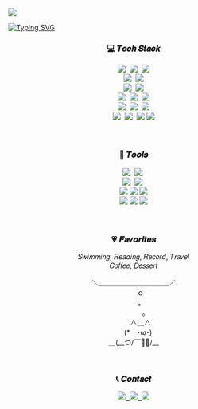 <!--header-->
<img src="https://capsule-render.vercel.app/api?type=Waving&color=C6E7FF&height=100&section=header" />

<!--title-->
[![Typing SVG](https://readme-typing-svg.demolab.com/?lines=👋🏻+Hello+I+am+Jenn&repeat=true&font=VT323&center=true&vCenter=true&color=81BFDA&size=70&height=100&width=800&duration=4000
)](https://git.io/typing-svg)


<h3 align="center" color="#074799">💻 𝑻𝒆𝒄𝒉 𝑺𝒕𝒂𝒄𝒌</h3>
  <div align="center">
    <!--java-->
    <img src="https://img.shields.io/badge/java-007396?style=for-the-badge&logo=OpenJDK&logoColor=white">&nbsp
    <!--javascript-->
    <img src="https://img.shields.io/badge/javascript-F7DF1E.svg?style=for-the-badge&logo=javascript&logoColor=20232a" />&nbsp
    <!--python-->
    <img src="https://img.shields.io/badge/python-3670A0?style=for-the-badge&logo=python&logoColor=ffdd54" />
    <br>
    <!--spring-->
    <img src="https://img.shields.io/badge/Spring-6DB33F?style=for-the-badge&logo=Spring&logoColor=white">&nbsp
    <!--spring boot-->
    <img src="https://img.shields.io/badge/springboot-6DB33F?style=for-the-badge&logo=springboot&logoColor=white">
    <br>
    <!--JUnit5-->
    <img src="https://img.shields.io/badge/JUnit5-25A162?style=for-the-badge&logo=JUnit5&logoColor=white">&nbsp
    <!--Hibernate-->
    <img src="https://img.shields.io/badge/Hibernate-59666C?style=for-the-badge&logo=Hibernate&logoColor=white">
    <br>
    <!--MySQL-->
    <img src="https://img.shields.io/badge/MySQL-4479A1?style=for-the-badge&logo=MySQL&logoColor=white">&nbsp
    <!--ORACLE-->
    <img src="https://img.shields.io/badge/ORACLE-F80000?style=for-the-badge&logo=oracle&logoColor=white"/>&nbsp
    <!--Postgresql-->
    <img src="https://img.shields.io/badge/postgresql-4169E1?style=for-the-badge&logo=postgresql&logoColor=white"/>
    <br>
    <!--npm-->
    <img src="https://img.shields.io/badge/Npm-CB3837?style=for-the-badge&logo=Npm&logoColor=white">&nbsp
    <!--gradle-->
    <img src="https://img.shields.io/badge/gradle-02303A?style=for-the-badge&logo=gradle&logoColor=white">&nbsp
    <!--Thymeleaf-->
    <img src="https://img.shields.io/badge/Thymeleaf-005F0F?style=for-the-badge&logo=Thymeleaf&logoColor=white">
    <br>
    <!--Apache Tomcat-->
    <img src="https://img.shields.io/badge/Apache Tomcat-F8DC75?style=for-the-badge&logo=apachetomcat&logoColor=black"/>&nbsp
    <!--Linux-->
    <img src="https://img.shields.io/badge/Linux-FCC624?style=for-the-badge&logo=linux&logoColor=black"/>&nbsp
    <!--Ubuntu-->
    <img src="https://img.shields.io/badge/Ubuntu-E95420?style=for-the-badge&logo=Ubuntu&logoColor=white"/>
    <!--AWS-->
    <img src="https://img.shields.io/badge/Amazon AWS-232F3E?style=for-the-badge&logo=amazonaws&logoColor=white"/>
  </div>
<br>
<br>
<h3 align="center">🔧 𝑻𝒐𝒐𝒍𝒔</h3>
  <div align="center">
    <!--git-->
    <img src="https://img.shields.io/badge/git-F05033.svg?style=for-the-badge&logo=git&logoColor=white" />&nbsp
    <!--github-->
    <img src="https://img.shields.io/badge/github-181717.svg?style=for-the-badge&logo=github&logoColor=white" />&nbsp
    <br>
    <!--jira-->
    <img src="https://img.shields.io/badge/jira-0052CC.svg?style=for-the-badge&logo=jira&logoColor=white" />&nbsp
    <!--notion-->
    <img src="https://img.shields.io/badge/Notion-F3F3F3.svg?style=for-the-badge&logo=notion&logoColor=black" />&nbsp
    <br>
    <!--postman-->
    <img src="https://img.shields.io/badge/Postman-FF6C37?style=for-the-badge&logo=Postman&logoColor=white"/>
    <!--swagger-->
    <img src="https://img.shields.io/badge/Swagger-85EA2D?style=for-the-badge&logo=Swagger&logoColor=white"/>
    <!--curl-->
    <img src="https://img.shields.io/badge/curl-073551?style=for-the-badge&logo=curl&logoColor=white"/>
    <br>
    <!--intellij-->
    <img src="https://img.shields.io/badge/Intellij IDEA-000000?style=for-the-badge&logo=Intellij IDEA&logoColor=white"/>
    <!--vscode-->
    <img src="https://img.shields.io/badge/Visual Studio Code-007ACC?style=for-the-badge&logo=Visual Studio Code&logoColor=white"/>
    <!--eclipseide-->
    <img src="https://img.shields.io/badge/eclipseide-2C2255?style=for-the-badge&logo=eclipseide&logoColor=white"/>
  </div>
<br><br>
<h3 align="center">💗 𝑭𝒂𝒗𝒐𝒓𝒊𝒕𝒆𝒔</h3>
<p align="center">𝑆𝑤𝑖𝑚𝑚𝑖𝑛𝑔, 𝑅𝑒𝑎𝑑𝑖𝑛𝑔, 𝑅𝑒𝑐𝑜𝑟𝑑, 𝑇𝑟𝑎𝑣𝑒𝑙 <br>𝐶𝑜𝑓𝑓𝑒𝑒, 𝐷𝑒𝑠𝑠𝑒𝑟𝑡</p>
<p align="center">＼＿＿＿＿＿＿＿＿＿＿／<br>　　ｏ<br>　　 。<br>　　　｡<br>　　∧＿∧<br>　 (*　･ω･)<br>＿(__つ/￣￣/__<br>
</p>
<br>
<h3 align="center">📞 𝑪𝒐𝒏𝒕𝒂𝒄𝒕</h3>
<div align="center">
  <a href="https://jenndevlog.tistory.com/">
    <img src="https://img.shields.io/badge/tistory-000000?style=for-the-badge&logo=tistory&logoColor=white" />&nbsp
  </a>
  <a href="mailto:wogus6805@gmail.com">
    <img
      src="https://img.shields.io/badge/wogus6805@gmail.com-D14836?style=for-the-badge&logo=gmail&logoColor=white"/>&nbsp
  </a>
  
<!--footer-->
<img src="https://capsule-render.vercel.app/api?type=Waving&color=C6E7FF&height=100&&section=footer"/>
